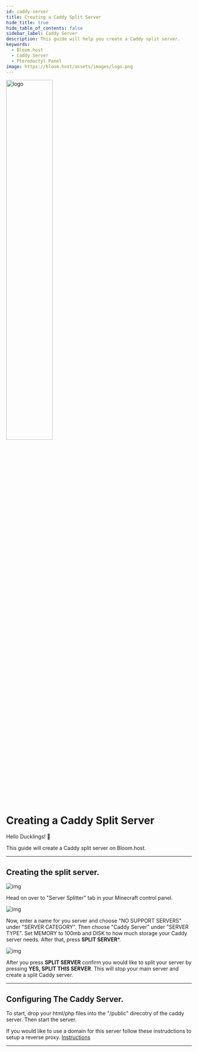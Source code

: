 ```yaml
---
id: caddy-server
title: Creating a Caddy Split Server
hide_title: true
hide_table_of_contents: false
sidebar_label: Caddy Server
description: This guide will help you create a Caddy split server.
keywords:
  - Bloom.host
  - Caddy Server
  - Pterodactyl Panel
image: https://bloom.host/assets/images/logo.png
---
```


<div class="text--center">
<img src="https://bloom.host/logo-white.svg" alt="logo" height="50%" width="50%"/>
<h1>Creating a Caddy Split Server</h1>
</div>

Hello Ducklings! 👋

This guide will create a Caddy split server on Bloom.host.

---

## Creating the split server.

<div class="text--center">
<img src={require('../../static/imgs/extras/caddy_server/1.png').default} alt="img"/></div>

Head on over to "Server Splitter" tab in your Minecraft control panel.

<div class="text--center">
<img src={require('../../static/imgs/extras/caddy_server/2.png').default} alt="img"/></div>

Now, enter a name for you server and choose "NO SUPPORT SERVERS" under "SERVER CATEGORY". Then choose "Caddy Server" under "SERVER TYPE". Set MEMORY to 100mb and DISK to how much storage your Caddy server needs. After that, press **SPLIT SERVER***.
<div class="text--center">
<img src={require('../../static/imgs/extras/caddy_server/3.png').default} alt="img"/></div>

After you press **SPLIT SERVER** confirm you would like to split your server by pressing **YES, SPLIT THIS SERVER**. This will stop your main server and create a split Caddy server.

---

## Configuring The Caddy Server.

<div class="text--center">

To start, drop your html/php files into the "/public" direcotry of the caddy server. Then start the server.

<div class="text--center">

If you would like to use a domain for this server follow these instrudctions to setup a reverse proxy. [Instructions](https://docs.bloom.host/ports-and-proxies/)

---
